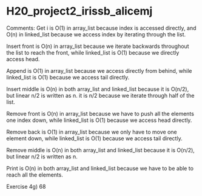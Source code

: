 # H20_project2_irissb_alicemj


Comments:
Get i is O(1) in array_list because index is accessed directly,
and O(n) in linked_list because we access index by iterating through the list.

Insert front is O(n) in array_list because we iterate backwards throughout the
list to reach the front, while linked_list is O(1) because we directly access head.

Append is O(1) in array_list because we access directly from behind, while
linked_list is O(1) because we access tail directly.

Insert middle is O(n) in both array_list and linked_list because it is O(n/2),
but linear n/2 is written as n. it is n/2 because we iterate through half of
the list.

Remove front is O(n) in array_list because we have to push all the elements one
index down, while linked_list is O(1) because we access head directly.

Remove back is O(1) in array_list because we only have to move one element down,
while linked_list is O(1) because we access tail directly.

Remove middle is O(n) in both array_list and linked_list because it is O(n/2),
but linear n/2 is written as n.

Print is O(n) in both array_list and linked_list because we have to be able to
reach all the elements.


Exercise 4g)
68
